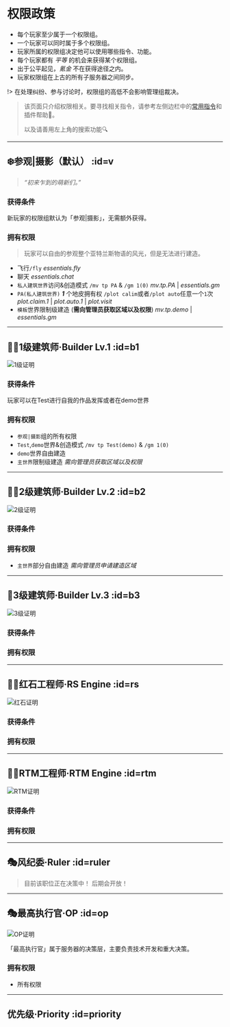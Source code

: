 # 权限政策

* 每个玩家至少属于一个权限组。
* 一个玩家可以同时属于多个权限组。
* 玩家所属的权限组决定他可以使用哪些指令、功能。
* 每个玩家都有 *平等* 的机会来获得某个权限组。
* 出于公平起见，*氪金* 不在获得途径之内。
* 玩家权限组在上古的所有子服务器之间同步。

!> 在处理纠纷、参与讨论时，权限组的高低不会影响管理组裁决。

> 该页面只介绍权限相关。要寻找相关指令，请参考左侧边栏中的[常用指令](/welcome/commands.md)和插件帮助📖。
>  
> 以及请善用左上角的搜索功能🔍

----

## ❄️参观|摄影（默认） :id=v

> *“初来乍到的萌新们。”*

### 获得条件

新玩家的权限组默认为「参观|摄影」，无需额外获得。

### 拥有权限

>玩家可以自由的参观整个亚特兰斯物语的风光，但是无法进行建造。

- 飞行`/fly` *essentials.fly*
- 聊天 *essentials.chat*
- `私人建筑世界`访问&创造模式 `/mv tp PA` & `/gm 1(0)` *mv.tp.PA* | *essentials.gm*
- `PA(私人建筑世界)` ***1*** 个地皮拥有权 `/plot calim`或者`/plot auto`任意一个`1`次 *plot.claim.1* | *plot.auto.1* | *plot.visit*
- `模板`世界限制级建造 (**需向管理员获取区域以及权限**) *mv.tp.demo* | *essentials.gm*

----

## 👨‍🏭1级建筑师·Builder Lv.1 :id=b1

![1级证明](https://raw.githubusercontent.com/Kamikuz/Atorasumonogatarito/master/assets/images/class/B1.png)

### 获得条件

玩家可以在Test进行自我的作品发挥或者在demo世界


### 拥有权限

- `参观|摄影`组的所有权限
- `Test`,`demo`世界&创造模式 `/mv tp Test(demo)` & `/gm 1(0)`
- `demo`世界自由建造
- `主世界`限制级建造 *需向管理员获取区域以及权限*

----

## 👨‍🏭2级建筑师·Builder Lv.2 :id=b2

![2级证明](https://raw.githubusercontent.com/Kamikuz/Atorasumonogatarito/master/assets/images/class/B2.png)

### 获得条件

### 拥有权限

- `主世界`部分自由建造 *需向管理员申请建造区域*

----

## 👷‍3级建筑师·Builder Lv.3 :id=b3

![3级证明](https://raw.githubusercontent.com/Kamikuz/Atorasumonogatarito/master/assets/images/class/B3.png)

### 获得条件

### 拥有权限

----
## 👨‍🎨红石工程师·RS Engine :id=rs

![红石证明](https://raw.githubusercontent.com/Kamikuz/Atorasumonogatarito/master/assets/images/class/rs.png)

### 获得条件

### 拥有权限

----

## 👨‍🎨RTM工程师·RTM Engine :id=rtm

![RTM证明](https://raw.githubusercontent.com/Kamikuz/Atorasumonogatarito/master/assets/images/class/rtm.png)

### 获得条件

### 拥有权限

----

## 🎭风纪委·Ruler :id=ruler

>目前该职位正在决策中！ 后期会开放！

----

## 🎭最高执行官·OP :id=op

![OP证明](https://raw.githubusercontent.com/Kamikuz/Atorasumonogatarito/master/assets/images/class/op.png)

「最高执行官」属于服务器的决策层，主要负责技术开发和重大决策。

### 拥有权限

- 所有权限

----

## 优先级·Priority :id=priority
